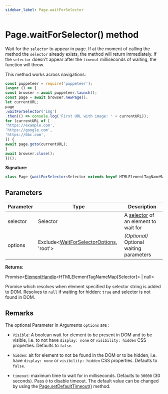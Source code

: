 ```yaml
---
sidebar_label: Page.waitForSelector
---
```

# Page.waitForSelector() method

Wait for the `selector` to appear in page. If at the moment of calling the method the `selector` already exists, the method will return immediately. If the `selector` doesn't appear after the `timeout` milliseconds of waiting, the function will throw.

This method works across navigations:

```ts
const puppeteer = require('puppeteer');
(async () => {
const browser = await puppeteer.launch();
const page = await browser.newPage();
let currentURL;
page
.waitForSelector('img')
.then(() => console.log('First URL with image: ' + currentURL));
for (currentURL of [
'https://example.com',
'https://google.com',
'https://bbc.com',
]) {
await page.goto(currentURL);
}
await browser.close();
})();
```

**Signature:**

```typescript
class Page {waitForSelector<Selector extends keyof HTMLElementTagNameMap>(selector: Selector, options?: Exclude<WaitForSelectorOptions, 'root'>): Promise<ElementHandle<HTMLElementTagNameMap[Selector]> | null>;}
```

## Parameters

|  Parameter | Type | Description |
|  --- | --- | --- |
|  selector | Selector | A [selector](https://developer.mozilla.org/en-US/docs/Web/CSS/CSS_Selectors) of an element to wait for |
|  options | Exclude&lt;[WaitForSelectorOptions](./puppeteer.waitforselectoroptions.md), 'root'&gt; | <i>(Optional)</i> Optional waiting parameters |

**Returns:**

Promise&lt;[ElementHandle](./puppeteer.elementhandle.md)&lt;HTMLElementTagNameMap\[Selector\]&gt; \| null&gt;

Promise which resolves when element specified by selector string is added to DOM. Resolves to `null` if waiting for hidden: `true` and selector is not found in DOM.

## Remarks

The optional Parameter in Arguments `options` are :

- `Visible`: A boolean wait for element to be present in DOM and to be visible, i.e. to not have `display: none` or `visibility: hidden` CSS properties. Defaults to `false`.

- `hidden`: ait for element to not be found in the DOM or to be hidden, i.e. have `display: none` or `visibility: hidden` CSS properties. Defaults to `false`.

- `timeout`: maximum time to wait for in milliseconds. Defaults to `30000` (30 seconds). Pass `0` to disable timeout. The default value can be changed by using the [Page.setDefaultTimeout()](./puppeteer.page.setdefaulttimeout.md) method.

